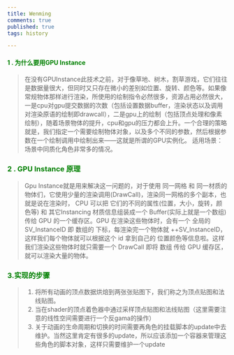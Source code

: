 ```yaml
---
title: Wenming
comments: true
published: true
tags: history

---
```


####   <span style="color:green;">1 . 为什么要用GPU Instance</span>

>在没有GPUInstance此技术之前，对于像草地、树木，割草游戏，它们往往是数据量很大，但同时又只存在微小的差别如位置、旋转、颜色等。如果像常规物体那样进行渲染，所使用的绘制指令必然很多，资源占用必然很大，一是cpu对gpu提交数据的次数（包括设置数据buffer，渲染状态以及调用对渲染原语的绘制即drawcall），二是gpu上的绘制（包括顶点处理和像素绘制），随着场景物体的提升，cpu和gpu的压力都会上升。一个合理的策略就是，我们指定一个需要绘制物体对象，以及多个不同的参数，然后根据参数在一个绘制调用中绘制出来——这就是所谓的GPU实例化。
>适用场景：场景中同质化角色非常多的情况。


### <span style="color:green;">2 . GPU Instance 原理 </span>

>Gpu Instance就是用来解决这一问题的，对于使用 同一网格 和 同一材质的物体们，它使用少量的渲染调用(DrawCall)，渲染同一网格的多个副本，也就是说在渲染时， CPU 可以把 它们的不同的属性(位置，大小，旋转，颜色等) 和 其它Instancing 材质信息组装成一个 Buffer(实际上就是一个数组) 传给 GPU 的一个缓存区。GPU 在渲染这些物体时，会有一个 全局的 SV_InstanceID 即 数组的 下标，每渲染完一个物体就 ++SV_InstanceID，这样我们每个物体就可以根据这个 id 拿到自己的 位置颜色等信息啦。这样我们渲染这些物体时就只需要一个 DrawCall 即将 数组 传给 GPU 缓存区，就可以渲染大量的物体。


### <span style="color:green;">3.实现的步骤</span>
>1. 将所有动画的顶点数据烘焙到两张张贴图下，我们称之为顶点贴图和法线贴图。
>2. 当在shader的顶点着色器中通过采样顶点贴图和法线贴图（这里需要注意的线性空间需要进行一个反gama的操作）
>3. 关于动画的生命周期和切换的时间需要再角色的挂载脚本的update中去维护。当然这里肯定有很多的update，所以应该添加一个容器来管理这些角色的脚本对象，这样只需要维护一个update

